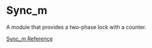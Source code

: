 # Sync_m

A module that provides a two-phase lock with a counter.

[Sync_m Reference](https://ruby-doc.org/stdlib-2.5.0/libdoc/sync/rdoc/Sync_m.html)